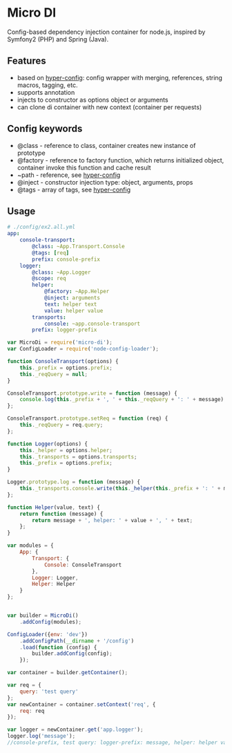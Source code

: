 # Micro DI

Config-based dependency injection container for node.js, inspired by Symfony2 (PHP) and Spring (Java).

## Features

* based on [hyper-config](https://github.com/zerkalica/hyper-config): config wrapper with merging, references, string macros, tagging, etc.
* supports annotation
* injects to constructor as options object or arguments
* can clone di container with new context (container per requests)

## Config keywords
* @class - reference to class, container creates new instance of prototype
* @factory - reference to factory function, which returns initialized object, container invoke this function and cache result
* ~path - reference, see [hyper-config](https://github.com/zerkalica/hyper-config)
* @inject - constructor injection type: object, arguments, props
* @tags - array of tags, see [hyper-config](https://github.com/zerkalica/hyper-config)

## Usage

```yaml
# ./config/ex2.all.yml
app:
    console-transport:
        @class: ~App.Transport.Console
        @tags: [req]
        prefix: console-prefix
    logger:
        @class: ~App.Logger
        @scope: req
        helper:
            @factory: ~App.Helper
            @inject: arguments
            text: helper text
            value: helper value
        transports:
            console: ~app.console-transport
        prefix: logger-prefix
```

```javascript
var MicroDi = require('micro-di');
var ConfigLoader = require('node-config-loader');

function ConsoleTransport(options) {
    this._prefix = options.prefix;
    this._reqQuery = null;
}

ConsoleTransport.prototype.write = function (message) {
    console.log(this._prefix + ', ' + this._reqQuery + ': ' + message);
};

ConsoleTransport.prototype.setReq = function (req) {
    this._reqQuery = req.query;
};

function Logger(options) {
    this._helper = options.helper;
    this._transports = options.transports;
    this._prefix = options.prefix;
}

Logger.prototype.log = function (message) {
    this._transports.console.write(this._helper(this._prefix + ': ' + message));
};

function Helper(value, text) {
    return function (message) {
        return message + ', helper: ' + value + ', ' + text;
    };
}

var modules = {
    App: {
        Transport: {
            Console: ConsoleTransport
        },
        Logger: Logger,
        Helper: Helper
    }
};


var builder = MicroDi()
    .addConfig(modules);

ConfigLoader({env: 'dev'})
    .addConfigPath(__dirname + '/config')
    .load(function (config) {
        builder.addConfig(config);
    });

var container = builder.getContainer();

var req = {
    query: 'test query'
};
var newContainer = container.setContext('req', {
    req: req
});

var logger = newContainer.get('app.logger');
logger.log('message');
//console-prefix, test query: logger-prefix: message, helper: helper value, helper text
```
